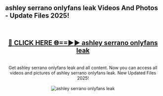 <h2>ashley serrano onlyfans leak Videos And Photos - Update Files 2025!</h2>
<br>
<div align="center">
<h2><a href="https://top-ai-tools.click/QrbHav" rel="nofollow">🔴 CLICK HERE 🌐==►► ashley serrano onlyfans leak</a></h2>
<br>
Get ashley serrano onlyfans leak and all content. Now you can access all videos and pictures of ashley serrano onlyfans leak. New Updated Files 2025!
<br>
<br>
<a href="https://top-ai-tools.click/QrbHav" rel="nofollow" data-target="animated-image.originalLink"><img src="https://i.ibb.co.com/WyWwxjT/player-gif2.gif" alt="ashley serrano onlyfans leak" style="max-width: 100%; display: inline-block;" data-target="animated-image.originalImage"></a>
</div>
<br>